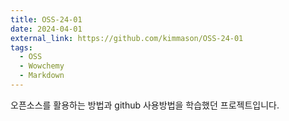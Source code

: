 ```yaml
---
title: OSS-24-01
date: 2024-04-01
external_link: https://github.com/kimmason/OSS-24-01
tags:
  - OSS
  - Wowchemy
  - Markdown
---
```


오픈소스를 활용하는 방법과 github 사용방법을 학습했던 프로젝트입니다.

<!--more-->
